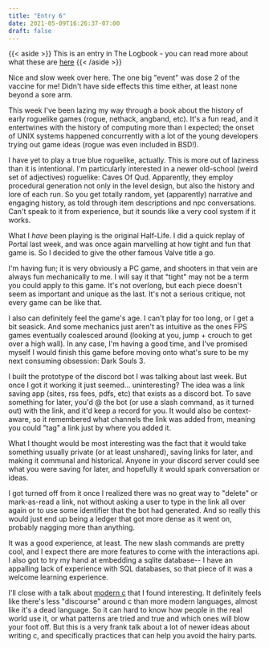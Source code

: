 ```yaml
---
title: "Entry 6"
date: 2021-05-09T16:26:37-07:00
draft: false
---
```


{{< aside >}} This is an entry in The Logbook - you can read more about what these are [here](/posts/logbook) {{< /aside >}}

Nice and slow week over here. The one big "event" was dose 2 of the vaccine for me! Didn't have side effects this time either, at least none beyond a sore arm.

This week I've been lazing my way through a book about the history of early roguelike games (rogue, nethack, angband, etc). It's a fun read, and it entertwines with the history of computing more than I expected; the onset of UNIX systems happened concurrently with a lot of the young developers trying out game ideas (rogue was even included in BSD!).

I have yet to play a true blue roguelike, actually. This is more out of laziness than it is intentional. I'm particularly interested in a newer old-school (weird set of adjectives) roguelike: Caves Of Qud. Apparently, they employ procedural generation not only in the level design, but also the history and lore of each run. So you get totally random, yet (apparently) narrative and engaging history, as told through item descriptions and npc conversations. Can't speak to it from experience, but it sounds like a very cool system if it works.

What I _have_ been playing is the original Half-Life. I did a quick replay of Portal last week, and was once again marvelling at how tight and fun that game is. So I decided to give the other famous Valve title a go.

I'm having fun; it is very obviously a PC game, and shooters in that vein are always fun mechanically to me. I will say it that "tight" may not be a term you could apply to this game. It's not overlong, but each piece doesn't seem as important and unique as the last. It's not a serious critique, not every game can be like that.

I also can definitely feel the game's age. I can't play for too long, or I get a bit seasick. And some mechanics just aren't as intuitive as the ones FPS games eventually coalesced around (looking at you, jump + crouch to get over a high wall). In any case, I'm having a good time, and I've promised myself I would finish this game before moving onto what's sure to be my next consuming obsession: Dark Souls 3.

I built the prototype of the discord bot I was talking about last week. But once I got it working it just seemed... uninteresting? The idea was a link saving app (sites, rss fees, pdfs, etc) that exists as a discord bot. To save something for later, you'd @ the bot (or use a slash command, as it turned out) with the link, and it'd keep a record for you. It would also be context-aware, so it remembered what channels the link was added from, meaning you could "tag" a link just by where you added it.

What I thought would be most interesting was the fact that it would take something usually private (or at least unshared), saving links for later, and making it communal and historical. Anyone in your discord server could see what you were saving for later, and hopefully it would spark conversation or ideas.

I got turned off from it once I realized there was no great way to "delete" or mark-as-read a link, not without asking a user to type in the link all over again or to use some identifier that the bot had generated. And so really this would just end up being a ledger that got more dense as it went on, probably nagging more than anything.

It was a good experience, at least. The new slash commands are pretty cool, and I expect there are more features to come with the interactions api. I also got to try my hand at embedding a sqlite database-- I have an appalling lack of experience with SQL databases, so that piece of it was a welcome learning experience.

I'll close with a talk about [modern c](https://www.youtube.com/watch?v=QpAhX-gsHMs) that I found interesting. It definitely feels like there's less "discourse" around c than more modern languages, almost like it's a dead language. So it can hard to know how people in the real world use it, or what patterns are tried and true and which ones will blow your foot off. But this is a very frank talk about a lot of newer ideas about writing c, and specifically practices that can help you avoid the hairy parts.
